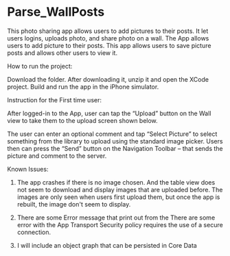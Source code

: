 # Parse_WallPosts

This photo sharing app allows users to add pictures to their posts. It let users logins, uploads photo, and share photo on a wall. The App allows users to add picture to their posts. This app allows users to save picture posts and allows other users to view it. 

How to run the project:

Download the folder. After downloading it, unzip it and open the XCode project. 
Build and run the app in the iPhone simulator. 

Instruction for the First time user: 

After logged-in to the App, user can tap the “Upload” button on the Wall view to take them to the upload screen shown below.

The user can enter an optional comment and tap “Select Picture” to select something from the library to upload using the standard image picker. Users then can press the “Send” button on the Navigation Toolbar – that sends the picture and comment to the server.

Known Issues:
1. The app crashes if there is no image chosen. And the table view does not seem to download and display images that are uploaded before. The images are only seen when users first upload them, but once the app is rebuilt, the image don't seem to display.

2. There are some Error message that print out from the 
There are some error with the App Transport Security policy requires the use of a secure connection.
3. I will include an object graph that can be persisted in Core Data

